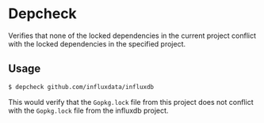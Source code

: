 # Depcheck

Verifies that none of the locked dependencies in the current project conflict with the locked dependencies in the specified project.

## Usage

```bash
$ depcheck github.com/influxdata/influxdb
```

This would verify that the `Gopkg.lock` file from this project does not conflict with the `Gopkg.lock` file from the influxdb project.
